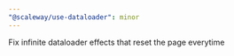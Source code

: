 ```yaml
---
"@scaleway/use-dataloader": minor
---
```


Fix infinite dataloader effects that reset the page everytime
